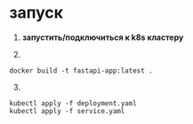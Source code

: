 # запуск

1. **запустить/подключиться к k8s кластеру**

2.

```
docker build -t fastapi-app:latest .
```

3. 
```
kubectl apply -f deployment.yaml
kubectl apply -f service.yaml
```